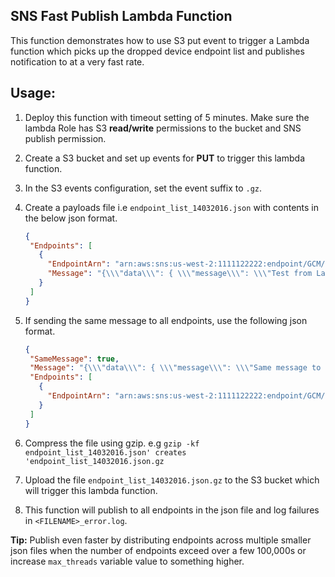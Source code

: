 
SNS Fast Publish Lambda Function
--------------------------------
This function demonstrates how to use S3 put event to trigger a Lambda function which picks up the dropped device endpoint list and publishes notification to at a very fast rate.

Usage:
------
1. Deploy this function with timeout setting of 5 minutes. Make sure the lambda Role has
   S3 **read/write** permissions to the bucket and SNS publish permission.
2. Create a S3 bucket and set up events for **PUT** to trigger this lambda function.
3. In the S3 events configuration, set the event suffix to `.gz`.
4. Create a payloads file i.e `endpoint_list_14032016.json` with contents in the below json format.
    
    ```json
    {
     "Endpoints": [
       {
         "EndpointArn": "arn:aws:sns:us-west-2:1111122222:endpoint/GCM/MyApp/55a1ffbf-aefc-3e7a-bd84-3af5bca4fc63",
         "Message": "{\\\"data\\\": { \\\"message\\\": \\\"Test from Lambda.\\\", \\\"title\\\": \\\"Test\\\"}}"
       }
     ]
    }
    
    ```
5. If sending the same message to all endpoints, use the following json format.

    ```json
    {
     "SameMessage": true,
     "Message": "{\\\"data\\\": { \\\"message\\\": \\\"Same message to all endpoints.\\\", \\\"title\\\": \\\"Test\\\"}}",
     "Endpoints": [
       {
         "EndpointArn": "arn:aws:sns:us-west-2:1111122222:endpoint/GCM/MyApp/55a1ffbf-aefc-3e7a-bd84-3af5bca4fc63"
       }
     ]
    }
    
    ```
6. Compress the file using gzip. e.g `gzip -kf endpoint_list_14032016.json' creates 'endpoint_list_14032016.json.gz`
7. Upload the file `endpoint_list_14032016.json.gz` to the S3 bucket which will trigger this lambda function.
8. This function will publish to all endpoints in the json file and log failures in `<FILENAME>_error.log`.

**Tip:** Publish even faster by distributing endpoints across multiple smaller json files when the number
of endpoints exceed over a few 100,000s or increase `max_threads` variable value to something higher.
